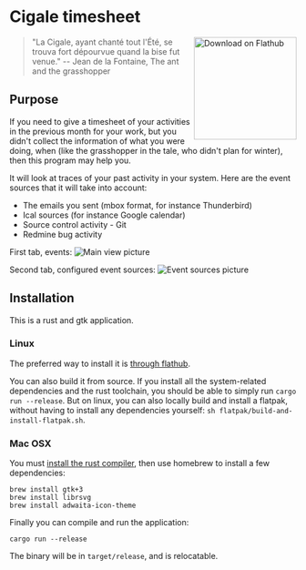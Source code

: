 # Cigale timesheet

<a  href='https://flathub.org/apps/details/com.github.emmanueltouzery.cigale'><img width='180' align='right' alt='Download on Flathub' src='https://flathub.org/assets/badges/flathub-badge-en.png'/></a>

> "La Cigale, ayant chanté tout l'Été, se trouva fort dépourvue quand la bise fut venue."
> -- Jean de la Fontaine, The ant and the grasshopper

## Purpose

If you need to give a timesheet of your activities in the previous month for
your work, but you didn't collect
the information of what you were doing, when (like the grasshopper in the tale, who didn't plan for winter), then this program may help you.

It will look at traces of your past activity in your system. Here are the event sources that it will take into account:

- The emails you sent (mbox format, for instance Thunderbird)
- Ical sources (for instance Google calendar)
- Source control activity - Git
- Redmine bug activity

First tab, events:
![Main view picture](https://raw.githubusercontent.com/wiki/emmanueltouzery/cigale/cigale-main.png)

Second tab, configured event sources:
![Event sources picture](https://raw.githubusercontent.com/wiki/emmanueltouzery/cigale/cigale-event-sources.png)

## Installation

This is a rust and gtk application. 

### Linux

The preferred way to install it is [through flathub](https://flathub.org/apps/details/com.github.emmanueltouzery.cigale).

You can also build it from source. If you install all the system-related
dependencies and the rust toolchain, you should be able to simply run `cargo run --release`.
But on linux, you can also locally build and install a flatpak, without having
to install any dependencies yourself: `sh flatpak/build-and-install-flatpak.sh`.

### Mac OSX

You must [install the rust compiler](https://www.rust-lang.org/tools/install), then use homebrew to install a few dependencies:

    brew install gtk+3
    brew install librsvg
    brew install adwaita-icon-theme

Finally you can compile and run the application:

    cargo run --release
    
The binary will be in `target/release`, and is relocatable.

